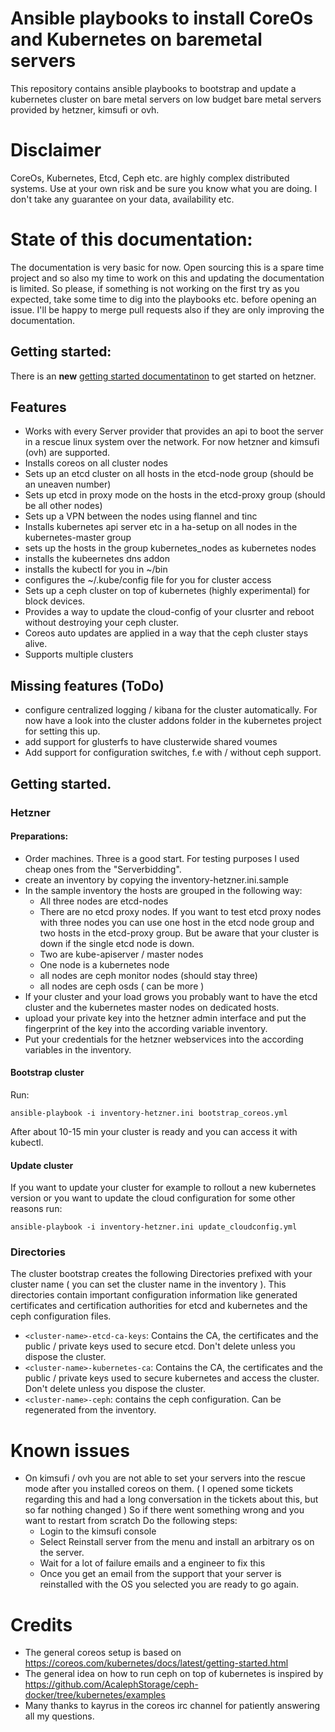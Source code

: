 # Ansible playbooks to install CoreOs and Kubernetes on baremetal servers

This repository contains ansible playbooks to bootstrap and update a kubernetes cluster on bare metal servers on low budget bare metal servers provided by hetzner, kimsufi or ovh.

# Disclaimer
CoreOs, Kubernetes, Etcd, Ceph etc. are highly complex distributed systems. Use at your own risk and be sure you know what you are doing. I don't take any guarantee on your data, availability etc.

# State of this documentation:
The documentation is very basic for now. Open sourcing this is a spare time project and so also my time to work on this and updating the documentation is limited. So please, if something is not working on the first try as you expected, take some time to dig into the playbooks etc. before opening an issue. I'll be happy to merge pull requests also if they are only improving the documentation.

## Getting started:
There is an **new** [getting started documentatinon](docs/getting_started_hetzner.md) to get started on hetzner.


## Features

* Works with every Server provider that provides an api to boot the server in a rescue linux system over the network. For now hetzner and kimsufi (ovh) are supported.
* Installs coreos on all cluster nodes
* Sets up an etcd cluster on all hosts in the etcd-node group (should be an uneaven number)
* Sets up etcd in proxy mode on the hosts in the etcd-proxy group (should be all other nodes)
* Sets up a VPN between the nodes using flannel and tinc
* Installs kubernetes api server etc  in a ha-setup on all nodes in the kubernetes-master group
* sets up the hosts in the group kubernetes_nodes as kubernetes nodes
* installs the kubeernetes dns addon
* installs the kubectl for you in ~/bin
* configures the ~/.kube/config file for you for cluster access
* Sets up a ceph cluster on top of kubernetes (highly experimental) for block devices.
* Provides a way to update the cloud-config of your clusrter and reboot without destroying your ceph cluster.
* Coreos auto updates are applied in a way that the ceph cluster stays alive.
* Supports multiple clusters

## Missing features (ToDo)
* configure centralized logging / kibana for the cluster automatically. For now have a look into the cluster addons folder in the kubernetes project for setting this up.
* add support for glusterfs to have clusterwide shared voumes
* Add support for configuration switches, f.e with / without ceph support.

## Getting started.
### Hetzner
#### Preparations:
* Order machines. Three is a good start. For testing purposes I used cheap ones from the "Serverbidding".
* create an inventory by copying the inventory-hetzner.ini.sample
* In the sample inventory the hosts are grouped in the following way:
    * All three nodes are etcd-nodes
    * There are no etcd proxy nodes. If you want to test etcd proxy nodes with three nodes you can use one host in the etcd node group and two hosts in the etcd-proxy group. But be aware that your cluster is down if the single etcd node is down.
    * Two are kube-apiserver / master nodes
    * One node is a kubernetes node
    * all nodes are ceph monitor nodes (should stay three)
    * all nodes are ceph osds ( can be more )
* If your cluster and your load grows you probably want to have the etcd cluster and the kubernetes master nodes on dedicated hosts.
* upload your private key into the hetzner admin interface and put the fingerprint of the key into the according variable inventory.
* Put your credentials for the hetzner webservices into the according variables in the inventory.
#### Bootstrap cluster

Run:

    ansible-playbook -i inventory-hetzner.ini bootstrap_coreos.yml

After about 10-15 min your cluster is ready and you can access it with kubectl.
#### Update cluster
If you want to update your cluster for example to rollout a new kubernetes version or you want to update the cloud configuration for some other reasons run:

    ansible-playbook -i inventory-hetzner.ini update_cloudconfig.yml


### Directories
The cluster bootstrap creates the following Directories prefixed with your cluster name ( you can set the cluster name in the inventory ). This directories contain important configuration information like generated certificates and certification authorities for etcd and kubernetes and the ceph configuration files.

* `<cluster-name>-etcd-ca-keys`: Contains the CA, the certificates and the public / private keys used to secure etcd. Don't delete unless you dispose the cluster.
* `<cluster-name>-kubernetes-ca`: Contains the CA, the certificates and the public / private keys used to secure kubernetes and access the cluster. Don't delete unless you dispose the cluster.
* `<cluster-name>-ceph`: contains the ceph configuration. Can be regenerated from the inventory.



# Known issues
* On kimsufi / ovh you are not able to set your servers into the rescue mode after you installed coreos on them. ( I opened some tickets regarding this and had a long conversation in the tickets about this, but so far nothing changed ) So if there went something wrong and you want to restart from scratch Do the following steps:
    * Login to the kimsufi console
    * Select Reinstall server from the menu and install an arbitrary os on the server.
    * Wait for a lot of failure emails and a engineer to fix this
    * Once you get an email from the support that your server is reinstalled with the OS you selected you are ready to go again.

# Credits

* The general coreos setup is based on https://coreos.com/kubernetes/docs/latest/getting-started.html
* The general idea on how to run ceph on top of kubernetes is inspired by https://github.com/AcalephStorage/ceph-docker/tree/kubernetes/examples
* Many thanks to kayrus in the coreos irc channel for patiently answering all my questions.
